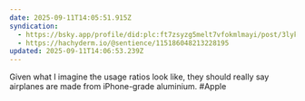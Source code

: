 ```yaml
---
date: 2025-09-11T14:05:51.915Z
syndication:
  - https://bsky.app/profile/did:plc:ft7zsyzg5melt7vfokmlmayi/post/3lykwacc7c72a
  - https://hachyderm.io/@sentience/115186048213228195
updated: 2025-09-11T14:06:53.239Z
---
```


Given what I imagine the usage ratios look like, they should really say airplanes are made from iPhone-grade aluminium. #Apple
